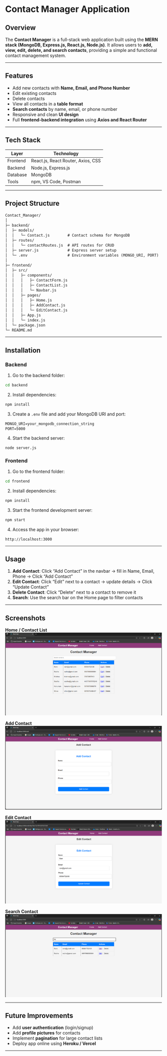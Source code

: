 

# Contact Manager Application

## Overview

The **Contact Manager** is a full-stack web application built using the **MERN stack (MongoDB, Express.js, React.js, Node.js)**.
It allows users to **add, view, edit, delete, and search contacts**, providing a simple and functional contact management system.

---

## Features

* Add new contacts with **Name, Email, and Phone Number**
* Edit existing contacts
* Delete contacts
* View all contacts in a **table format**
* **Search contacts** by name, email, or phone number
* Responsive and clean **UI design**
* Full **frontend-backend integration** using **Axios and React Router**

---

## Tech Stack

| Layer    | Technology                         |
| -------- | ---------------------------------- |
| Frontend | React.js, React Router, Axios, CSS |
| Backend  | Node.js, Express.js                |
| Database | MongoDB                            |
| Tools    | npm, VS Code, Postman              |

---

## Project Structure

```
Contact_Manager/
│
├─ backend/
│  ├─ models/
│  │   └─ Contact.js        # Contact schema for MongoDB
│  ├─ routes/
│  │   └─ contactRoutes.js  # API routes for CRUD
│  ├─ server.js             # Express server setup
│  └─ .env                  # Environment variables (MONGO_URI, PORT)
│
├─ frontend/
│  ├─ src/
│  │   ├─ components/
│  │   │   ├─ ContactForm.js
│  │   │   ├─ ContactList.js
│  │   │   └─ Navbar.js
│  │   ├─ pages/
│  │   │   ├─ Home.js
│  │   │   ├─ AddContact.js
│  │   │   └─ EditContact.js
│  │   ├─ App.js
│  │   └─ index.js
│  └─ package.json
└─ README.md
```

---

## Installation

### **Backend**

1. Go to the backend folder:

```bash
cd backend
```

2. Install dependencies:

```bash
npm install
```

3. Create a `.env` file and add your MongoDB URI and port:

```
MONGO_URI=your_mongodb_connection_string
PORT=5000
```

4. Start the backend server:

```bash
node server.js
```

### **Frontend**

1. Go to the frontend folder:

```bash
cd frontend
```

2. Install dependencies:

```bash
npm install
```

3. Start the frontend development server:

```bash
npm start
```

4. Access the app in your browser:

```
http://localhost:3000
```

---

## Usage

1. **Add Contact**: Click “Add Contact” in the navbar → fill in Name, Email, Phone → Click “Add Contact”
2. **Edit Contact**: Click “Edit” next to a contact → update details → Click “Update Contact”
3. **Delete Contact**: Click “Delete” next to a contact to remove it
4. **Search**: Use the search bar on the Home page to filter contacts

---

## Screenshots

**Home / Contact List**
![Home Page](images/Home.png)

**Add Contact**
![Add Contact](images/AddContact.png)

**Edit Contact**
![Edit Contact](images/EditContact.png)

**Search Contact**
![Search Contact](images/SearchContact.png)


---

## Future Improvements

* Add **user authentication** (login/signup)
* Add **profile pictures** for contacts
* Implement **pagination** for large contact lists
* Deploy app online using **Heroku / Vercel**

---


